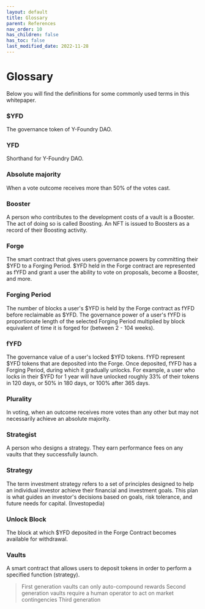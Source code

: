 ```yaml
---
layout: default
title: Glossary
parent: References
nav_order: 10
has_children: false
has_toc: false
last_modified_date: 2022-11-28
---
```


Glossary
========

Below you will find the definitions for some commonly used terms in this whitepaper.

### $YFD[](https://elanu-sheetmaster.gitbook.io/y-foundry/info/references/glossary#yfd)

The governance token of Y-Foundry DAO.

### YFD[](https://elanu-sheetmaster.gitbook.io/y-foundry/info/references/glossary#yfd-1)

Shorthand for Y-Foundry DAO.

### Absolute majority[](https://elanu-sheetmaster.gitbook.io/y-foundry/info/references/glossary#absolute-majority)

When a vote outcome receives more than 50% of the votes cast.

### Booster[](https://elanu-sheetmaster.gitbook.io/y-foundry/info/references/glossary#boosterboosting)

A person who contributes to the development costs of a vault is a Booster. The act of doing so is called Boosting. An NFT is issued to Boosters as a record of their Boosting activity.

### Forge[](https://elanu-sheetmaster.gitbook.io/y-foundry/info/references/glossary#forge)

The smart contract that gives users governance powers by committing their $YFD to a Forging Period. $YFD held in the Forge contract are represented as fYFD and grant a user the ability to vote on proposals, become a Booster, and more.

### Forging Period[](https://elanu-sheetmaster.gitbook.io/y-foundry/info/references/glossary#forging-period)

The number of blocks a user's $YFD is held by the Forge contract as fYFD before reclaimable as $YFD. The governance power of a user's fYFD is proportionate length of the selected Forging Period multiplied by block equivalent of time it is forged for (between 2 - 104 weeks).

### fYFD[](https://elanu-sheetmaster.gitbook.io/y-foundry/info/references/glossary#fyfd)

The governance value of a user's locked $YFD tokens. fYFD represent $YFD tokens that are deposited into the Forge. Once deposited, fYFD has a Forging Period, during which it gradually unlocks. For example, a user who locks in their $YFD for 1 year will have unlocked roughly 33% of their tokens in 120 days, or 50% in 180 days, or 100% after 365 days.

### Plurality[](https://elanu-sheetmaster.gitbook.io/y-foundry/info/references/glossary#plurality)

In voting, when an outcome receives more votes than any other but may not necessarily achieve an absolute majority.

### Strategist[](https://elanu-sheetmaster.gitbook.io/y-foundry/info/references/glossary#strategist)

A person who designs a strategy. They earn performance fees on any vaults that they successfully launch.

### Strategy[](https://elanu-sheetmaster.gitbook.io/y-foundry/info/references/glossary#strategy)

The term investment strategy refers to a set of principles designed to help an individual investor achieve their financial and investment goals. This plan is what guides an investor's decisions based on goals, risk tolerance, and future needs for capital. (Investopedia)

### Unlock Block[](https://elanu-sheetmaster.gitbook.io/y-foundry/info/references/glossary#unlock-block)

The block at which $YFD deposited in the Forge Contract becomes available for withdrawal.

### Vaults[](https://elanu-sheetmaster.gitbook.io/y-foundry/info/references/glossary#vaults)

A smart contract that allows users to deposit tokens in order to perform a specified function (strategy).

> First generation  vaults can only auto-compound rewards Second generation vaults require a human operator to act on market contingencies Third generation